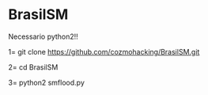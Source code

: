 # BrasilSM

Necessario python2!!

1= git clone https://github.com/cozmohacking/BrasilSM.git

2= cd BrasilSM

3= python2 smflood.py <website> <porta> <pacotes>    
